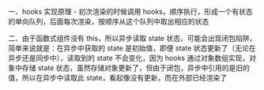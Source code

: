 一、hooks 实现原理 - 初次渲染的时候调用 hooks，顺序执行，形成一个有状态的单向队列，后面每次渲染，按顺序从这个队列中取出相应的状态

二、由于函数式组件没有 this，所以异步读取 state 状态，可能会出现闭包陷阱，简单来说就是：在异步中获取的 state 是初始值，即便 state 状态更新了（无论在异步还是同步中），读取到的
state 不会变化，因为 hooks 通过对象数组实现，对象中存储 state 状态，虽然存储对象更新了，但由于闭包，异步中引用的是旧的值，所以在异步中读取此 state，看起像没有更新，而在外部已经渲染了
